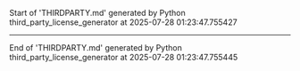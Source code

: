 Start of 'THIRDPARTY.md' generated by Python third_party_license_generator at 2025-07-28 01:23:47.755427

----------------------------------------

End of 'THIRDPARTY.md' generated by Python third_party_license_generator at 2025-07-28 01:23:47.755445
